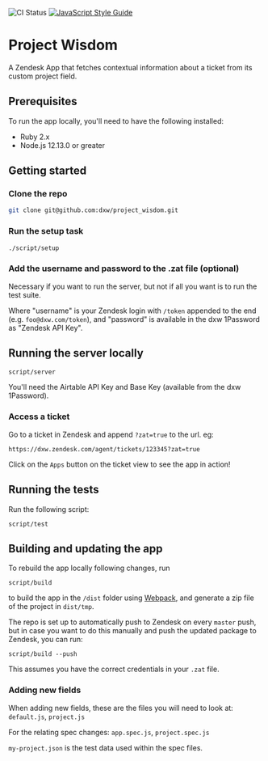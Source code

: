 ![CI Status](https://github.com/dxw/project_wisdom/workflows/CI/badge.svg) [![JavaScript Style Guide](https://img.shields.io/badge/code_style-standard-brightgreen.svg)](https://standardjs.com)

# Project Wisdom

A Zendesk App that fetches contextual information about a ticket from its custom
project field.

## Prerequisites

To run the app locally, you'll need to have the following installed:

* Ruby 2.x
* Node.js 12.13.0 or greater

## Getting started

### Clone the repo

```bash
git clone git@github.com:dxw/project_wisdom.git
```

### Run the setup task

```bash
./script/setup
```

### Add the username and password to the .zat file (optional)

Necessary if you want to run the server, but not if all you want is to run the test suite.

Where "username" is your Zendesk login with `/token` appended to the end (e.g. `foo@dxw.com/token`), and "password" is
available in the dxw 1Password as "Zendesk API Key".

## Running the server locally

```bash
script/server
```

You'll need the Airtable API Key and Base Key (available from the dxw 1Password).

### Access a ticket

Go to a ticket in Zendesk and append `?zat=true` to the url. eg:

```
https://dxw.zendesk.com/agent/tickets/123345?zat=true
```

Click on the `Apps` button on the ticket view to see the app in action!

## Running the tests

Run the following script:

```
script/test
```

## Building and updating the app

To rebuild the app locally following changes, run

```
script/build
```

to build the app in the `/dist` folder using [Webpack](https://webpack.js.org/), and generate a zip file of the
project in `dist/tmp`.

The repo is set up to automatically push to Zendesk on every `master` push, but in case you want to
do this manually and push the updated package to Zendesk, you can run:

```
script/build --push
```

This assumes you have the correct credentials in your `.zat` file.

### Adding new fields

When adding new fields, these are the files you will need to look at:
`default.js`, `project.js`

For the relating spec changes:
`app.spec.js`, `project.spec.js`

`my-project.json` is the test data used within the spec files.
